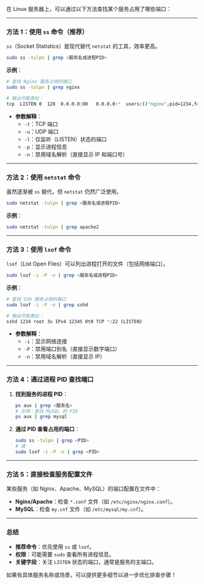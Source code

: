 

在 Linux 服务器上，可以通过以下方法查找某个服务占用了哪些端口：

---

### **方法 1：使用 `ss` 命令（推荐）**
`ss`（Socket Statistics）是现代替代 `netstat` 的工具，效率更高。

```bash
sudo ss -tulpn | grep <服务名或进程PID>
```

**示例**：
```bash
# 查找 Nginx 服务占用的端口
sudo ss -tulpn | grep nginx

# 输出可能类似：
tcp  LISTEN 0  128  0.0.0.0:80   0.0.0.0:*  users:(("nginx",pid=1234,fd=6),("nginx",pid=1235,fd=6))
```

- **参数解释**：
  - `-t`：TCP 端口
  - `-u`：UDP 端口
  - `-l`：仅监听（LISTEN）状态的端口
  - `-p`：显示进程信息
  - `-n`：禁用域名解析（直接显示 IP 和端口号）

---

### **方法 2：使用 `netstat` 命令**
虽然逐渐被 `ss` 替代，但 `netstat` 仍然广泛使用。

```bash
sudo netstat -tulpn | grep <服务名或进程PID>
```

**示例**：
```bash
sudo netstat -tulpn | grep apache2
```

---

### **方法 3：使用 `lsof` 命令**
`lsof`（List Open Files）可以列出进程打开的文件（包括网络端口）。

```bash
sudo lsof -i -P -n | grep <服务名或进程PID>
```

**示例**：
```bash
# 查找 SSH 服务占用的端口
sudo lsof -i -P -n | grep sshd

# 输出可能类似：
sshd 1234 root 3u IPv4 12345 0t0 TCP *:22 (LISTEN)
```

- **参数解释**：
  - `-i`：显示网络连接
  - `-P`：禁用端口别名（直接显示数字端口）
  - `-n`：禁用域名解析（直接显示 IP）

---

### **方法 4：通过进程 PID 查找端口**
1. **找到服务的进程 PID**：
   ```bash
   ps aux | grep <服务名>
   # 示例：查找 MySQL 的 PID
   ps aux | grep mysql
   ```

2. **通过 PID 查看占用的端口**：
   ```bash
   sudo ss -tulpn | grep <PID>
   # 或
   sudo lsof -i -P -n | grep <PID>
   ```

---

### **方法 5：直接检查服务配置文件**
某些服务（如 Nginx、Apache、MySQL）的端口配置在文件中：
- **Nginx/Apache**：检查 `*.conf` 文件（如 `/etc/nginx/nginx.conf`）。
- **MySQL**：检查 `my.cnf` 文件（如 `/etc/mysql/my.cnf`）。

---

### **总结**
- **推荐命令**：优先使用 `ss` 或 `lsof`。
- **权限**：可能需要 `sudo` 查看所有进程信息。
- **关键字段**：关注 `LISTEN` 状态的端口，通常是服务的主端口。

如果有具体服务名称或场景，可以提供更多细节以进一步优化排查步骤！
